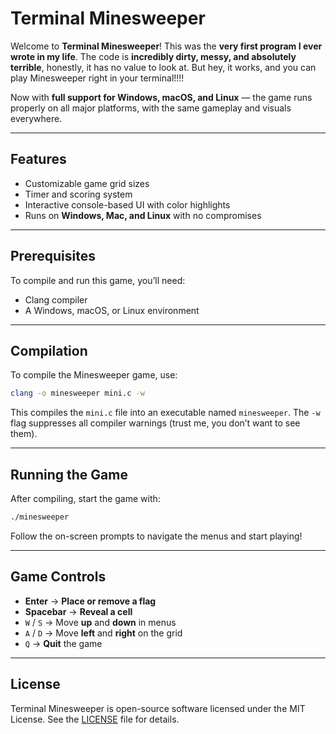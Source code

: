 # Terminal Minesweeper

Welcome to **Terminal Minesweeper**!
This was the **very first program I ever wrote in my life**. The code is **incredibly dirty, messy, and absolutely terrible**, honestly, it has no value to look at. But hey, it works, and you can play Minesweeper right in your terminal!!!!

Now with **full support for Windows, macOS, and Linux** — the game runs properly on all major platforms, with the same gameplay and visuals everywhere.

---

## Features

* Customizable game grid sizes
* Timer and scoring system
* Interactive console-based UI with color highlights
* Runs on **Windows, Mac, and Linux** with no compromises 

---

## Prerequisites

To compile and run this game, you’ll need:

* Clang compiler
* A Windows, macOS, or Linux environment

---

## Compilation

To compile the Minesweeper game, use:

```bash
clang -o minesweeper mini.c -w
```

This compiles the `mini.c` file into an executable named `minesweeper`.
The `-w` flag suppresses all compiler warnings (trust me, you don’t want to see them).

---

## Running the Game

After compiling, start the game with:

```bash
./minesweeper
```

Follow the on-screen prompts to navigate the menus and start playing!

---

## Game Controls

* **Enter** → **Place or remove a flag**
* **Spacebar** → **Reveal a cell**
* `W` / `S` → Move **up** and **down** in menus
* `A` / `D` → Move **left** and **right** on the grid
* `Q` → **Quit** the game

---
## License

Terminal Minesweeper is open-source software licensed under the MIT License. See the [LICENSE](LICENSE) file for details.

